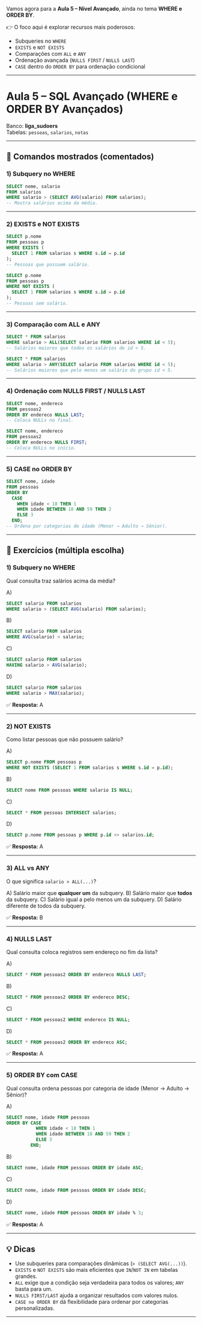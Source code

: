 Vamos agora para a **Aula 5 – Nível Avançado**, ainda no tema **WHERE e ORDER BY**.

👉 O foco aqui é explorar recursos mais poderosos:

* Subqueries no `WHERE`
* `EXISTS` e `NOT EXISTS`
* Comparações com `ALL` e `ANY`
* Ordenação avançada (`NULLS FIRST` / `NULLS LAST`)
* `CASE` dentro do `ORDER BY` para ordenação condicional

---

# Aula 5 – SQL Avançado (WHERE e ORDER BY Avançados)

Banco: **liga_sudoers**  
Tabelas: `pessoas`, `salarios`, `notas`

---

## 🔧 Comandos mostrados (comentados)

### 1) Subquery no WHERE
```sql
SELECT nome, salario
FROM salarios
WHERE salario > (SELECT AVG(salario) FROM salarios);
-- Mostra salários acima da média.
````

---

### 2) EXISTS e NOT EXISTS

```sql
SELECT p.nome
FROM pessoas p
WHERE EXISTS (
  SELECT 1 FROM salarios s WHERE s.id = p.id
);
-- Pessoas que possuem salário.
```

```sql
SELECT p.nome
FROM pessoas p
WHERE NOT EXISTS (
  SELECT 1 FROM salarios s WHERE s.id = p.id
);
-- Pessoas sem salário.
```

---

### 3) Comparação com ALL e ANY

```sql
SELECT * FROM salarios
WHERE salario > ALL(SELECT salario FROM salarios WHERE id < 5);
-- Salários maiores que todos os salários de id < 5.
```

```sql
SELECT * FROM salarios
WHERE salario > ANY(SELECT salario FROM salarios WHERE id < 5);
-- Salários maiores que pelo menos um salário do grupo id < 5.
```

---

### 4) Ordenação com NULLS FIRST / NULLS LAST

```sql
SELECT nome, endereco
FROM pessoas2
ORDER BY endereco NULLS LAST;
-- Coloca NULLs no final.
```

```sql
SELECT nome, endereco
FROM pessoas2
ORDER BY endereco NULLS FIRST;
-- Coloca NULLs no início.
```

---

### 5) CASE no ORDER BY

```sql
SELECT nome, idade
FROM pessoas
ORDER BY 
  CASE 
    WHEN idade < 18 THEN 1
    WHEN idade BETWEEN 18 AND 59 THEN 2
    ELSE 3
  END;
-- Ordena por categorias de idade (Menor → Adulto → Sênior).
```

---

## 🔴 Exercícios (múltipla escolha)

### 1) Subquery no WHERE

Qual consulta traz salários acima da média?

A)

```sql
SELECT salario FROM salarios
WHERE salario > (SELECT AVG(salario) FROM salarios);
```

B)

```sql
SELECT salario FROM salarios
WHERE AVG(salario) < salario;
```

C)

```sql
SELECT salario FROM salarios
HAVING salario > AVG(salario);
```

D)

```sql
SELECT salario FROM salarios
WHERE salario > MAX(salario);
```

✅ **Resposta:** A

---

### 2) NOT EXISTS

Como listar pessoas que não possuem salário?

A)

```sql
SELECT p.nome FROM pessoas p
WHERE NOT EXISTS (SELECT 1 FROM salarios s WHERE s.id = p.id);
```

B)

```sql
SELECT nome FROM pessoas WHERE salario IS NULL;
```

C)

```sql
SELECT * FROM pessoas INTERSECT salarios;
```

D)

```sql
SELECT p.nome FROM pessoas p WHERE p.id <> salarios.id;
```

✅ **Resposta:** A

---

### 3) ALL vs ANY

O que significa `salario > ALL(...)`?

A) Salário maior que **qualquer um** da subquery.
B) Salário maior que **todos** da subquery.
C) Salário igual a pelo menos um da subquery.
D) Salário diferente de todos da subquery.

✅ **Resposta:** B

---

### 4) NULLS LAST

Qual consulta coloca registros sem endereço no fim da lista?

A)

```sql
SELECT * FROM pessoas2 ORDER BY endereco NULLS LAST;
```

B)

```sql
SELECT * FROM pessoas2 ORDER BY endereco DESC;
```

C)

```sql
SELECT * FROM pessoas2 WHERE endereco IS NULL;
```

D)

```sql
SELECT * FROM pessoas2 ORDER BY endereco ASC;
```

✅ **Resposta:** A

---

### 5) ORDER BY com CASE

Qual consulta ordena pessoas por categoria de idade (Menor → Adulto → Sênior)?

A)

```sql
SELECT nome, idade FROM pessoas
ORDER BY CASE
           WHEN idade < 18 THEN 1
           WHEN idade BETWEEN 18 AND 59 THEN 2
           ELSE 3
         END;
```

B)

```sql
SELECT nome, idade FROM pessoas ORDER BY idade ASC;
```

C)

```sql
SELECT nome, idade FROM pessoas ORDER BY idade DESC;
```

D)

```sql
SELECT nome, idade FROM pessoas ORDER BY idade % 3;
```

✅ **Resposta:** A

---

## 💡 Dicas

* Use subqueries para comparações dinâmicas (`> (SELECT AVG(...))`).
* `EXISTS` e `NOT EXISTS` são mais eficientes que `IN`/`NOT IN` em tabelas grandes.
* `ALL` exige que a condição seja verdadeira para todos os valores; `ANY` basta para um.
* `NULLS FIRST/LAST` ajuda a organizar resultados com valores nulos.
* `CASE no ORDER BY` dá flexibilidade para ordenar por categorias personalizadas.

---
